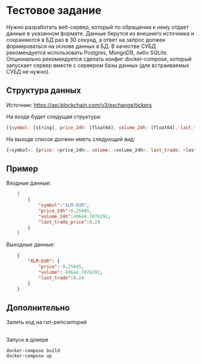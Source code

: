 # Тестовое задание

Нужно разработать веб-сервер, который по обращении к нему отдает данные в указанном формате. Данные берутся из внешнего источника и сохраняются в БД раз в 30 секунд, а ответ на запрос должен формироваться на основе данных в БД. В качестве СУБД рекомендуется использовать Postgres, MongoDB, либо SQLite. Опционально рекомендуется сделать конфиг docker-compose, который запускает сервер вместе с сервером базы данных (для встраиваемых СУБД не нужно).

## Структура данных

Источник: <https://api.blockchain.com/v3/exchange/tickers>

На входе будет следущая структура:

```javascript
[{symbol: [string], price_24h: [float64], volume_24h: [float64], last_trade_price: [float64]}...]
```

На выходе список должен иметь следующий вид:

```js
{<symbol>: {price: <price_24h>, volume: <volume_24h>, last_trade: <last_trade_price>}...}
```

## Пример

Входные данные:

```json
    [
        {
            "symbol":"XLM-EUR",
            "price_24h":0.25685,
            "volume_24h":49644.7076291,
            "last_trade_price":0.24
        }
    ]
```

Выходные данные:

```json
    {
        "XLM-EUR": {
            "price": 0.25685,
            "volume": 49644.7076291,
            "last_trade":0.24
        }
    }
```

## Дополнительно

Залить код на гит-репозиторий

##
Запуск в докере 
```
docker-compose build    
docker-compose up
```

